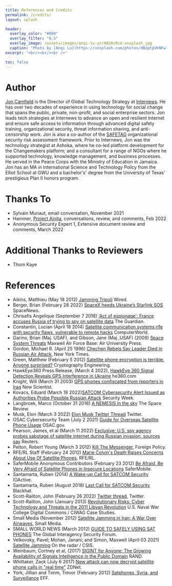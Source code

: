```yaml
---
title: References and Credits
permalink: /credits/
layout: splash

header:
  overlay_color: "#000"
  overlay_filter: "0.5"
  overlay_image: /assets/images/anqi-lu-ycrX020cRcU-unsplash.jpg
  caption: "Photo by [Anqi Lu](https://unsplash.com/photos/dBzptpVKNFw)"
excerpt: "<br/><br/><br />"

toc: false
---
```


# Author

[Jon Camfield](https://joncamfield.com) is the Director of Global Technology Strategy at [Internews](https://Internews.org). He has over two decades of experience in using technology for social change that spans the public, private, non-profit, and social enterprise sectors. Jon leads tech strategies at Internews to advance an open and resilient Internet and ensure safe access to information through advanced digital safety training, organizational security, threat information sharing, and anti-censorship work. Jon is also a co-author of the [SAFETAG](https://safetag.org) organizational security risk assessment framework.  Prior to Internews, Jon was the technology strategist at Ashoka, where he co-led platform development for the Changemakers platform; and a consultant for a range of NGOs where he supported technology, knowledge management, and business processes. He served in the Peace Corps with the Ministry of Education in Jamaica. Jon has an MA in International Science and Technology Policy from the Elliot School at GWU and a bachelor's' degree from the University of Texas' prestigious Plan II honors program.

#  Thanks To

-   Sylvain Munaut, email conversation, November 2021
-   Hammer, [Project Ainita](https://ainita.net/), conversations, review, and comments, Feb 2022
-   Anonymous Security Expert 1, Extensive document review and comments, March 2022 <!--(sha1: 9c13e5ab761f74428afb1e3b1cba82540d063cde)-->

# Additional Thanks to Reviewers

-   Thom Kaye <!-- (sha1 e316600e38882ca0bfbb9e5ad375271284db3894) -->


# References
-   Aikins, Matthieu (May 18 2012) [Jamming Tripoli](https://www.wired.com/2012/05/ff-libya/) Wired.
-   Berger, Brian (February 28 2022) [SpaceX heeds Ukraine’s Starlink SOS](https://spacenews.com/spacex-heeds-ukraines-starlink-sos/) SpaceNews.
-   Chrisafis Angelique (September 7 2018) ['Act of espionage': France accuses Russia of trying to spy on satellite data](https://www.theguardian.com/world/2018/sep/07/france-accuses-russia-spying-satellite-communications-espionage) The Guardian.
-   Constantin, Lucian (April 18 2014) [Satellite communication systems rife with security flaws, vulnerable to remote hacks](https://www.computerworld.com/article/2698346/satellite-communication-systems-rife-with-security-flaws--vulnerable-to-remote-hacks.html) ComputerWorld.
-   Garino, Brian (Maj. USAF), and Gibson, Jane (Maj ,USAF) (2009) [Space System Threats](https://aerospace.csis.org/wp-content/uploads/2018/09/Space-System-Threats.pdf)  Maxwell Air Force Base: Air University Press.
-   Gordon, Michael R. (April 25 1996) [Chechen Rebels Say Leader Died in Russian Air Attack](https://www.nytimes.com/1996/04/25/world/chechen-rebels-say-leader-died-in-russian-air-attack.html), New York Times.
-   Green, Matthew  (February 5 2012) [Satellite phone encryption is terrible. Anyone surprised?](https://blog.cryptographyengineering.com/2012/02/05/sattelite-phone-encryption-is-terrible/) Cryptography Engineering.
-   HawkEye360 Press Release, (March 4 2022), [HawkEye 360 Signal Detection Reveals GPS Interference in Ukraine](https://www.he360.com/hawkeye-360-signal-detection-reveals-gps-interference-in-ukraine/) he360.com
-  Knight, Will (March 31 2003) [GPS phones confiscated from reporters in Iraq](https://www.newscientist.com/article/dn3567-gps-phones-confiscated-from-reporters-in-iraq/) New Scientist.
-  Kovacs, Eduard (March 18 2022)[SATCOM Cybersecurity Alert Issued as Authorities Probe Possible Russian Attack](https://www.securityweek.com/satcom-cybersecurity-alert-issued-authorities-probe-possible-russian-attack) Security Week.
-  Langbroek, Marco (October 31 2016) [A NEMESIS in the sky](https://www.thespacereview.com/article/3095/1) The Space Review.
-  Musk, Elon (March 3 2022) [Elon Musk Twitter Thread](https://twitter.com/elonmusk/status/1499472139333746691) Twitter.
-   OSAC Cybersecurity Team (July 2 2021) [Guide for Overseas Satellite Phone Usage](https://www.osac.gov/Content/Report/9db45731-1eec-477a-a7af-1bf950cb4013) OSAC.gov.
-   Pearson, James, et al (March 11 2022) [Exclusive: U.S. spy agency probes sabotage of satellite internet during Russian invasion, sources say](https://www.reuters.com/world/europe/exclusive-us-spy-agency-probes-sabotage-satellite-internet-during-russian-2022-03-11/) Reuters.
-   Pelton, Robert Young (March 3 2012) [Kill The Messenger](https://foreignpolicy.com/2012/03/03/kill-the-messenger/), Foreign Policy.
-   RFE/RL Staff (February 24 2012) [Marie Colvin\'s Death Raises Concerns About Use Of Satellite Phones](https://www.rferl.org/a/marie_colvin_death_concerns_about_safe_use_satelite_phones/24495230.html), RFE/RL.
-  SaferMobile Anonymous Contributors (February 23 2012) [Be Afraid, Be Very Afraid of Satellite Phones in Insecure Locations](https://web.archive.org/web/20120327070537/https://safermobile.org/be-afraid-be-very-afraid-of-satellite-phones-in-insecure-locations/) SaferMobile.
-   Santamarta, Ruben  (2014) [A Wake-up Call for SATCOM Security](https://ioactive.com/pdfs/IOActive_SATCOM_Security_WhitePaper.pdf) IOActive.
-   Santamarta, Ruben  (August 2018) [Last Call for SATCOM Security](https://i.blackhat.com/us-18/Thu-August-9/us-18-Santamarta-Last-Call-For-Satcom-Security-wp.pdf) Blackhat.
-  Scott-Railton, John (February 26 2022) [Twitter thread](https://twitter.com/jsrailton/status/1497745011932286979), Twitter.
-  Scott-Railton, John (January 2013) [Revolutionary Risks: Cyber Technology and Threats in the 2011 Libyan Revolution](https://digital-commons.usnwc.edu/cgi/viewcontent.cgi?referer=&httpsredir=1&article=1012&context=ciwag-case-studies) U.S. Naval War College Digital Commons / CIWAG Case Studies.
-  Small Media (November 2012) [Satellite Jamming in Iran: A War Over Airwaves](https://smallmedia.org.uk/work/satellite-jamming-in-iran-a-war-over-airwaves), Small Media.
-   SMALL WORLD NEWS (March 2012) [GUIDE TO SAFELY USING SAT PHONES](https://gisf.ngo/wp-content/uploads/2020/02/2173-Small-Worls-News-2012-Guide-to-safely-using-satphones.pdf) The Global Interagency Security Forum.
-   Velkovsky, Pavel; Mohan, Janani; and Simon, Maxwell (April 03 2021) [Satellite Jamming](https://ontheradar.csis.org/issue-briefs/satellite-jamming/) On the radar / CSIS.
-   Weinbaum, Cortney et al, (2017) [SIGINT for Anyone: The Growing Availability of Signals Intelligence in the Public Domain](https://www.rand.org/pubs/perspectives/PE273.html) RAND.
-   Whittaker, Zack  (July 6 2017) [New attack can now decrypt satellite phone calls in "real time"](https://www.zdnet.com/article/encryption-satellite-phones-unscramble-attack-research/) ZDNet.
-   York, Jillian and Timm, Trevor (February 2012) [Satphones, Syria, and Surveillance](https://www.eff.org/deeplinks/2012/02/satphones-syria-and-surveillance) EFF.
